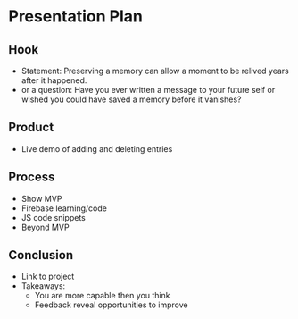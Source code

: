 # Presentation Plan

## Hook
* Statement: Preserving a memory can allow a moment to be relived years after it happened.
* or a question: Have you ever written a message to your future self or wished you could have saved a memory before it vanishes?


## Product
* Live demo of adding and deleting entries

## Process
* Show MVP
* Firebase learning/code
* JS code snippets
* Beyond MVP

## Conclusion
* Link to project
* Takeaways:
  * You are more capable then you think
  * Feedback reveal opportunities to improve
  

<!-- EXAMPLE

## Hook
* Verbal riddle of GGD

## Product
* GIF/Demo of example/non-example

## Process
* Flowchart of plan
  * MVP: noun -> door -> yes/no
  * Beyond MVP: noun -> word relation API -> noun API -> yes/no, with counterexample
* Code snippets of:
  * MVP
  * Both APIs
  * Challenge with API keys

## Conclusion
* [URL to project]
* Takeaways
  * Less = more: the heart of the riddle was one line of code; it obviously took more to make the entire thing work, but one complicated line of regular expressions was essentially the solution to the riddle
  * Expect the unexpected: it’s important to budget time for things you don’t account for; for example, I didn’t consider the fact that I would need another entire API to detect nouns
  * Determination is key: ironically enough, I had to make my API keys private. At first, it didn’t seem like it was possible, which meant I couldn’t publish my app. But after all of that hard work, I was determined to find a solution, and I found it in config variables.
* "Presentation can’t, but a speech can"


-->
